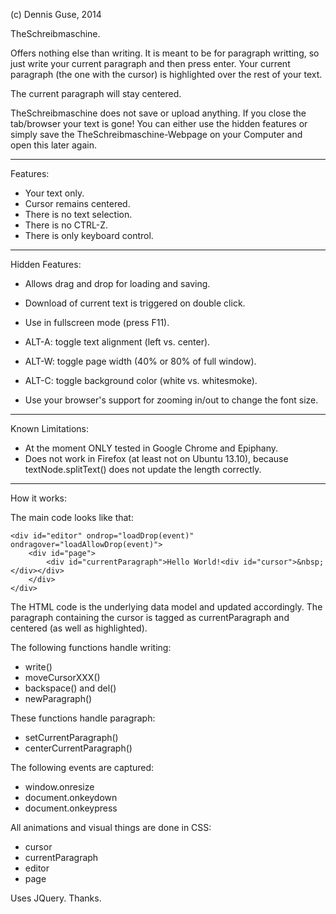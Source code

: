 (c) Dennis Guse, 2014

TheSchreibmaschine.

Offers nothing else than writing.
It is meant to be for paragraph writting, so just write your current paragraph and then press enter.
Your current paragraph (the one with the cursor) is highlighted over the rest of your text.

The current paragraph will stay centered.

TheSchreibmaschine does not save or upload anything.
If you close the tab/browser your text is gone!
You can either use the hidden features or simply save the TheSchreibmaschine-Webpage on your Computer and open this later again.

-----
Features:
* Your text only.
* Cursor remains centered.
* There is no text selection.
* There is no CTRL-Z.
* There is only keyboard control.

-----
Hidden Features:
* Allows drag and drop for loading and saving.
* Download of current text is triggered on double click.
* Use in fullscreen mode (press F11).

* ALT-A: toggle text alignment (left vs. center).
* ALT-W: toggle page width (40% or 80% of full window).
* ALT-C: toggle background color (white vs. whitesmoke).
* Use your browser's support for zooming in/out to change the font size.

-----
Known Limitations:
* At the moment ONLY tested in Google Chrome and Epiphany.
* Does not work in Firefox (at least not on Ubuntu 13.10), because textNode.splitText() does not update the length correctly.

-----
How it works:

The main code looks like that:

    <div id="editor" ondrop="loadDrop(event)" ondragover="loadAllowDrop(event)">
        <div id="page">
            <div id="currentParagraph">Hello World!<div id="cursor">&nbsp;</div></div>
        </div>
    </div>

The HTML code is the underlying data model and updated accordingly.
The paragraph containing the cursor is tagged as currentParagraph and centered (as well as highlighted).

The following functions handle writing:
* write()
* moveCursorXXX()
* backspace() and del()
* newParagraph()

These functions handle paragraph:
* setCurrentParagraph()
* centerCurrentParagraph()

The following events are captured:
* window.onresize
* document.onkeydown
* document.onkeypress

All animations and visual things are done in CSS:
* cursor
* currentParagraph
* editor
* page

Uses JQuery. Thanks.
